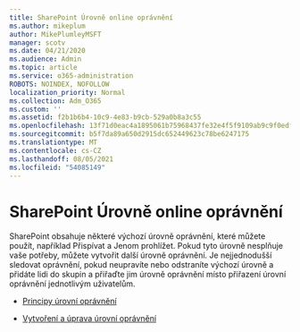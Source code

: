 ```yaml
---
title: SharePoint Úrovně online oprávnění
ms.author: mikeplum
author: MikePlumleyMSFT
manager: scotv
ms.date: 04/21/2020
ms.audience: Admin
ms.topic: article
ms.service: o365-administration
ROBOTS: NOINDEX, NOFOLLOW
localization_priority: Normal
ms.collection: Adm_O365
ms.custom: ''
ms.assetid: f2b1b6b4-10c9-4e83-b9cb-529a0b8a3c55
ms.openlocfilehash: 13f71d0eac4a1895061b75968437fe32e4f5f9109ab9c9f0edfe371d7d0c995c
ms.sourcegitcommit: b5f7da89a650d2915dc652449623c78be6247175
ms.translationtype: MT
ms.contentlocale: cs-CZ
ms.lasthandoff: 08/05/2021
ms.locfileid: "54085149"
---
```

# <a name="sharepoint-online-permission-levels"></a>SharePoint Úrovně online oprávnění

SharePoint obsahuje některé výchozí úrovně oprávnění, které můžete použít, například Přispívat a Jenom prohlížet. Pokud tyto úrovně nesplňuje vaše potřeby, můžete vytvořit další úrovně oprávnění. Je nejjednodušší sledovat oprávnění, pokud neupravíte nebo odstraníte výchozí úrovně a přidáte lidi do skupin a přiřaďte jim úrovně oprávnění místo přiřazení úrovní oprávnění jednotlivým uživatelům.
  
- [Principy úrovní oprávnění](https://go.microsoft.com/fwlink/?linkid=867071)
    
- [Vytvoření a úprava úrovní oprávnění](https://go.microsoft.com/fwlink/?linkid=867072)
    

